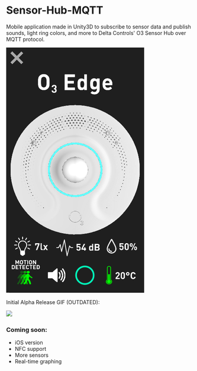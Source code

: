 # Sensor-Hub-MQTT
Mobile application made in Unity3D to subscribe to sensor data and publish sounds, light ring colors, and more to Delta Controls' O3 Sensor Hub over MQTT protocol.

<img src="Screenshot.PNG">

Initial Alpha Release GIF (OUTDATED):

<img src="Demo.gif?raw=true">

### Coming soon:
- iOS version
- NFC support
- More sensors
- Real-time graphing
